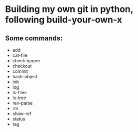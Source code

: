 # Building my own git in python, following build-your-own-x

## Some commands:

- add
- cat-file
- check-ignore
- checkout
- commit
- hash-object
- init
- log
- ls-files
- ls-tree
- rev-parse
- rm
- show-ref
- status
- tag
